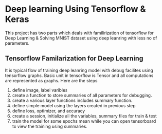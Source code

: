 # Deep learning Using Tensorflow & Keras

This project has two parts which deals with familirization of tensorflow for Deep Learning & Solving MNIST dataset using deep leanring with less no of parameters.

## Tensorflow Familarization for Deep Learning

It is typical flow of training deep leanring model with debug facilites using tensorflow graphs. Basic unit in tensorflow is Tensor and all computations are represented as graphs. Here are the steps
1. define image, label varibles
2. create a function to store summaries of all parameters for debugging.
3. create a various layer functions includes summary function.
4. define simple model using the layers created in previous step
5. define loss, optimizer, and accuracy
6. create a session, initialize all the variables, summary files for train & test
7. train the model for some epochs mean while you can open tensorboard to view the training using summaries.

